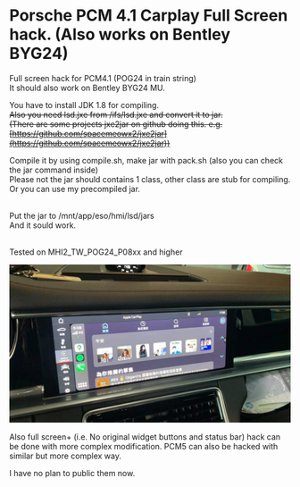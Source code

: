 # Porsche PCM 4.1 Carplay Full Screen hack. (Also works on Bentley BYG24)

Full screen hack for PCM4.1 (POG24 in train string)<br>
It should also work on Bentley BYG24 MU.<br>

You have to install JDK 1.8 for compiling.<br>
~~Also you need lsd.jxe from /ifs/lsd.jxe and convert it to jar.<br>~~
~~(There are some projects jxe2jar on github doing this. e.g. [https://github.com/spacemeowx2/jxe2jar](https://github.com/spacemeowx2/jxe2jar))~~

Compile it by using compile.sh, make jar with pack.sh (also you can check the jar command inside)<br>
Please not the jar should contains 1 class, other class are stub for compiling.<br>
Or you can use my precompiled jar.<br><br>

Put the jar to /mnt/app/eso/hmi/lsd/jars<br>
And it sould work.<br><br>

Tested on MHI2_TW_POG24_P08xx and higher<br>

![Result Example](https://github.com/askac/pcm41_carplay_fullscreen/raw/main/photo_2022-04-04_12-46-53.jpg)

Also full screen+ (i.e. No original widget buttons and status bar) hack can be done with more complex modification.
PCM5 can also be hacked with similar but more complex way.

I have no plan to public them now.
